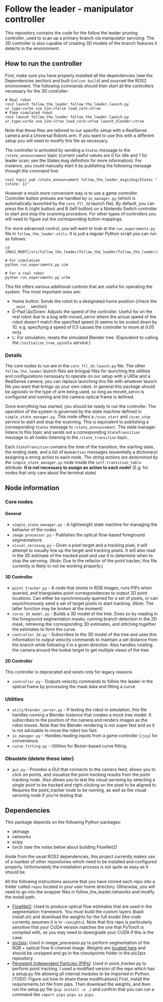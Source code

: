 # Follow the leader - manipulator controller

This repository contains the code for the follow the leader pruning controller, used to scan up a primary branch via manipulator servoing. The 3D controller is also capable of creating 3D models of the branch features it detects in the environment.

## How to run the controller

First, make sure you have properly installed all the dependencies (see the Dependencies section) and built (`colcon build`) and sourced the ROS2 environment. The following commands should then start all the controllers necessary for the 3D controller:

```
# Real robot
ros2 launch follow_the_leader follow_the_leader.launch.py ur_type:=ur5e use_sim:=false load_core:=true
# Fake simulated robot
ros2 launch follow_the_leader follow_the_leader.launch.py ur_type:=ur5e use_sim:=true load_core:=true launch_blender:=true
```

Note that these files are tailored to our specific setup with a RealSense camera and a Universal Robots arm. If you want to use this with a different setup you will need to modify this file as necessary.

The controller is activated by sending a `States` message to the `/state_announcement` topic (current useful values are 0 for idle and 1 for leader scan; see the States.msg definition for more information). For instance, you could manually start it by publishing the following message through the command line:

```
ros2 topic pub /state_announcement follow_the_leader_msgs/msg/States "{state: 1}"
```

However a much more convenient way is to use a game controller. Controller button presses are handled by `io_manager.py` (which is automatically launched by the `core_ftl_3d` launch file). By default, you can press the A (right button) and B (left button) on a Nintendo Switch controller to start and stop the scanning procedure. For other types of controllers you will need to figure out the corresponding button mappings.

For more advanced control, you will want to look at the `run_experiments.py` file in `follow_the_leader.utils`. It is just a regular Python script you can run as follows:

```
cd [ROS2_ROOT]/src/follow_the_leader/follow_the_leader/follow_the_leader/utils

# For simulation
python run_experiments.py sim

# For a real robot
python run_experiments.py ur5e
```

This file offers various additional controls that are useful for operating the system. The most important ones are:

- Home button: Sends the robot to a designated home position (check the `__main__` section)
- D-Pad Up/Down: Adjusts the speed of the controller. Useful for on the real robot due to a bug with moveit_servo where the actual speed of the robot doesn't match the specified speed (it seems to be scaled down by 10, e.g. specifying a speed of 0.5 causes the controller to move at 0.05 m/s).
- L: For simulation, resets the simulated Blender tree. (Equivalent to calling the `/initialize_tree_spindle` service.)


### Details

The core nodes to run are in the `core_ftl_3d.launch.py` file. The other `follow_the_leader` launch files are bringup files for launching the utilities and configurations necessary to operate on our setup with a UR5e and a RealSense camera; you can replace launching this file with whatever launch file you want that brings up your own robot. In general this package should be agnostic to the type of arm being used, so long as moveit_servo is configured and running and the camera optical frame is defined.

Once everything has started, you should be ready to run the controller. The operation of the system is governed by the state machine defined in `simple_state_manager.py`. This node offers a `/scan_start` and `/scan_stop` service to start and stop the scanning. This is equivalent to publishing a corresponding `States` message to `/state_announcement`. The state manager listens to this topic and sends out a corresponding `StateTransition` message to all nodes listening to the `/state_transition` topic.

Each `StateTransition` contains the time of the transition, the starting state, the ending state, and a list of `NodeAction` messages (essentially a dictionary) assigning a string action to each node. *The string actions are determined by the `simple_state_manager.py` node* inside the `self.transition_table` attribute. **It is not necessary to assign an action to each node!** (E.g. for nodes that only care about the terminal state)

## Node information

### Core nodes
#### General
- `simple_state_manager.py` - A lightweight state machine for managing the behavior of the nodes
- `image_processor.py` - Publishes the optical flow-based foreground segmentations
- `visual_servoing.py` - Given a pixel target and a tracking pixel, it will attempt to visually line up the target and tracking pixels. It will also read in the 3D estimate of the tracked pixel and use it to determine when to stop the servoing. (*Note*: Due to the refactor of the point tracker, this file currently is likely to not be working properly.) 

#### 3D Controller
- `point_tracker.py` - A node that stores in RGB images, runs PIPs when queried, and triangulates point correspondences to output 3D point locations. Can either be synchronously queried for a set of pixels, or can asynchronously send a set of target pixels to start tracking. (*Note*: The latter function may be broken at the moment)
- `curve_3d_model.py` - Builds a 3D model of the tree. Does so by reading in the foreground segmentation masks, running branch detection in the 2D mask, retrieving the corresponding 3D estimates, and stitching together the estimates to form the curve.
- `controller_3d.py` - Subscribes to the 3D model of the tree and uses this information to output velocity commands to maintain a set distance from the branch while following it in a given direction. Also handles rotating the camera around the lookat target to get multiple views of the tree.

#### 2D Controller 

This controller is deprecated and exists only for legacy reasons.

- `controller.py` - Outputs velocity commands to follow the leader in the optical frame by processing the mask data and fitting a curve

### Utilities
- `utils/blender_server.py` - If testing the robot in simulation, this file handles running a Blender instance that creates a mock tree model. It subscribes to the position of the camera and renders images as the robot moves. Note that the Blender rendering is not super fast and so it is not advisable to move the robot too fast.
- `io_manager.py` - Handles reading inputs from a game controller (`/joy`) for convenience.
- `curve_fitting.py` - Utilities for Bezier-based curve fitting.

### Obsolete (delete these later)
- `gui.py` - Provides a GUI that connects to the camera feed, allows you to click on points, and visualize the point tracking results from the point tracking node. Also allows you to test the visual servoing by selecting a single point to be tracked and right-clicking on the pixel to be aligned to. Requires the point_tracker node to be running, as well as the visual seroving node if you're testing that.

## Dependencies

This package depends on the following Python packages:
- skimage
- networkx
- scipy
- torch (see the notes below about building FlowNet2)

Aside from the usual ROS2 dependencies, this project currently makes use of a number of other repositories which need to be installed and configured properly. Unfortunately the installation process is not quite as easy as it should be.

All the following instructions assume that you have cloned each repo into a folder called `repos` located in your user home directory. Otherwise, you will need to go into the wrapper files in follow_the_leader.networks and modify the install path.

- [FlowNet2](https://github.com/NVIDIA/flownet2-pytorch): Used to produce optical flow estimates that are used in the segmentation framework. You must build the custom layers (bash install.sh) and download the weights for the full model (the code currently assumes it is in `~/weights`). Note that this repo is particularly sensitive that your CUDA version matches the one that PyTorch is compiled with, so you may need to downgrade your CUDA if this is the case.
- [pix2pix](https://github.com/junyanz/pytorch-CycleGAN-and-pix2pix): Used in image_processor.py to perform segmentation of the RGB + optical flow 6-channel image. Weights are [located here](https://oregonstate.box.com/s/au4cm0o85sx8lnatmczodat958zifnox) and should be unzipped and go in the checkpoints folder in the pix2pix repository.
- [Persistent Independent Particles (PIPs)](https://github.com/aharley/pips): Used in point_tracker.py to perform point tracking. I used a modified version of the repo which has a setup.py file allowing all internal modules to be imported in Python. [TODO: Figure out how to share these modifications] First, install the requirements.txt file from pips. Then download the weights, and then run the setup.py file (`pip install -e .`) and confirm that you can run a command like `import pips.pips as pips`.